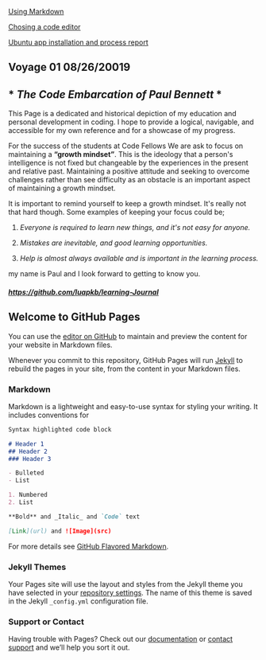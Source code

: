 [Using Markdown](https://luapkb.github.io/learning-Journal/using-markdown)

[Chosing a code editor]()

[Ubuntu app installation and process report]()

## Voyage 01 08/26/20019

## * _The Code Embarcation of Paul Bennett_ *

This Page is a dedicated and historical depiction of my education and personal development in coding.  I hope to provide a logical, navigable, and accessible for my own reference and for a showcase of my progress.


For the success of the students at Code Fellows We are ask to focus on maintaining a **“growth mindset”**.  This is the ideology that a person's intelligence is not fixed but changeable by the experiences in the present and relative past.  Maintaining a positive attitude and seeking to overcome challenges rather than see difficulty as an obstacle is an important aspect of maintaining a growth mindset.  

It is important to remind yourself to keep a growth mindset.  It's really not that hard though. Some examples of keeping your focus could be;

1. _Everyone is required to learn new things, and it's not easy for anyone._ 

1. _Mistakes are inevitable, and good learning opportunities._

1. _Help is almost always available and is important in the learning process._


my name is Paul and I look forward to getting to know you.

##### https://github.com/luapkb/learning-Journal

## Welcome to GitHub Pages

You can use the [editor on GitHub](https://github.com/luapkb/learning-Journal/edit/master/index.md) to maintain and preview the content for your website in Markdown files.

Whenever you commit to this repository, GitHub Pages will run [Jekyll](https://jekyllrb.com/) to rebuild the pages in your site, from the content in your Markdown files.

### Markdown

Markdown is a lightweight and easy-to-use syntax for styling your writing. It includes conventions for

```markdown
Syntax highlighted code block

# Header 1
## Header 2
### Header 3

- Bulleted
- List

1. Numbered
2. List

**Bold** and _Italic_ and `Code` text

[Link](url) and ![Image](src)
```

For more details see [GitHub Flavored Markdown](https://guides.github.com/features/mastering-markdown/).

### Jekyll Themes

Your Pages site will use the layout and styles from the Jekyll theme you have selected in your [repository settings](https://github.com/luapkb/learning-Journal/settings). The name of this theme is saved in the Jekyll `_config.yml` configuration file.

### Support or Contact

Having trouble with Pages? Check out our [documentation](https://help.github.com/categories/github-pages-basics/) or [contact support](https://github.com/contact) and we’ll help you sort it out.
